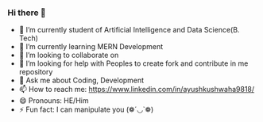 ### Hi there 👋


- 🔭 I’m currently student of Artificial Intelligence and Data Science(B. Tech)
- 🌱 I’m currently learning MERN Development
- 👯 I’m looking to collaborate on 
- 🤔 I’m looking for help with Peoples to create fork and contribute in me repository
- 💬 Ask me about Coding, Development
- 📫 How to reach me: https://www.linkedin.com/in/ayushkushwaha9818/
- 😄 Pronouns: HE/Him
- ⚡ Fun fact: I can manipulate you (❁´◡`❁)
